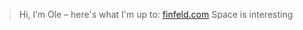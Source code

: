 > Hi, I’m Ole – here's what I'm up to: <a href='https://finfeld.com/' target='_blank' rel=''>finfeld.com</a>
> Space is interesting

